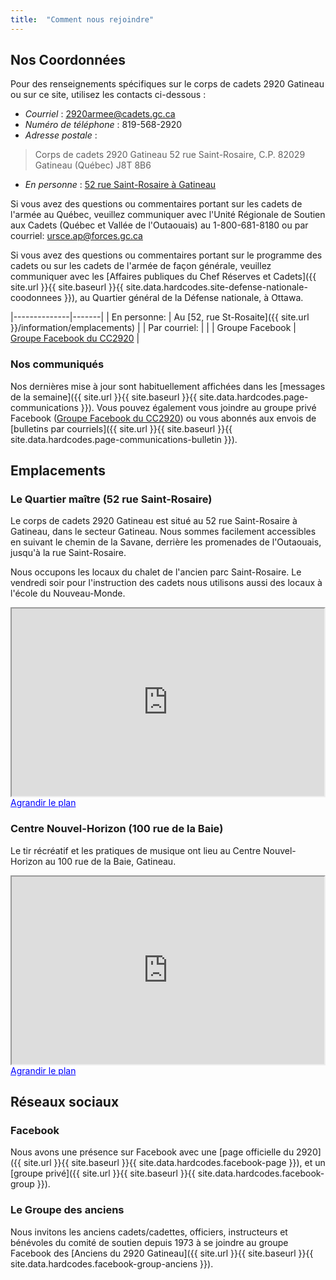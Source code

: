 ```yaml
---
title:  "Comment nous rejoindre"  
---
```


## Nos Coordonnées

Pour des renseignements spécifiques sur le corps de cadets 2920 Gatineau ou sur ce site, utilisez les contacts ci-dessous :

- *Courriel* : <2920armee@cadets.gc.ca>
- *Numéro de téléphone* : 819-568-2920
- *Adresse postale* :
>    Corps de cadets 2920 Gatineau
>     52 rue Saint-Rosaire, C.P. 82029
>     Gatineau (Québec)  J8T 8B6
- *En personne* : [52 rue Saint-Rosaire à Gatineau](#emplacements)

Si vous avez des questions ou commentaires portant sur les cadets de l'armée au Québec, veuillez communiquer avec l'Unité Régionale de Soutien aux Cadets (Québec et Vallée de l'Outaouais) au 1-800-681-8180 ou par courriel: <ursce.ap@forces.gc.ca>

Si vous avez des questions ou commentaires portant sur le programme des cadets ou sur les cadets de l'armée de façon générale, veuillez communiquer avec les [Affaires publiques du Chef Réserves et Cadets]({{ site.url }}{{ site.baseurl }}{{ site.data.hardcodes.site-defense-nationale-coodonnees }}), au Quartier général de la Défense nationale, à Ottawa.


|--------------|-------|
| En personne: | Au [52, rue St-Rosaite]({{ site.url }}/information/emplacements) |
| Par courriel: |  |
| Groupe Facebook | <a href="https://www.facebook.com/groups/cc2920Gatineau" target="_blank">Groupe Facebook du CC2920</a> |

### Nos communiqués

Nos dernières mise à jour sont habituellement affichées dans les [messages de la semaine]({{ site.url }}{{ site.baseurl }}{{ site.data.hardcodes.page-communications }}). Vous pouvez également vous joindre au groupe privé Facebook (<a href="https://www.facebook.com/groups/cc2920Gatineau" target="_blank">Groupe Facebook du CC2920</a>) ou vous abonnés aux envois de [bulletins par courriels]({{ site.url }}{{ site.baseurl }}{{ site.data.hardcodes.page-communications-bulletin }}).

## Emplacements

### Le Quartier maître (52 rue Saint-Rosaire)

Le corps de cadets 2920 Gatineau est situé au 52 rue Saint-Rosaire à Gatineau, dans le secteur Gatineau. Nous sommes facilement accessibles en suivant le chemin de la Savane, derrière les promenades de l'Outaouais, jusqu'à la rue Saint-Rosaire.

Nous occupons les locaux du chalet de l'ancien parc Saint-Rosaire. Le vendredi soir pour l'instruction des cadets nous utilisons aussi des locaux à l'école du Nouveau-Monde.

 <iframe width="500" height="300" src="https://maps.google.ca/maps?f=q&amp;source=s_q&amp;hl=fr&amp;geocode=&amp;q=52+st+rosaire,+Gatineau,+Qu%C3%A9bec&amp;aq=&amp;sll=45.470454,-75.688376&amp;sspn=0.009375,0.022638&amp;vpsrc=0&amp;ie=UTF8&amp;hq=&amp;hnear=52+Rue+Saint+Rosaire,+Gatineau,+Qu%C3%A9bec+J8T+3B3&amp;t=m&amp;z=14&amp;iwloc=A&amp;output=embed" ></iframe>
 <a href="http://maps.google.ca/maps?f=q&amp;source=embed&amp;hl=fr&amp;geocode=&amp;q=52+st+rosaire,+Gatineau,+Qu%C3%A9bec&amp;aq=&amp;sll=45.470454,-75.688376&amp;sspn=0.009375,0.022638&amp;vpsrc=0&amp;ie=UTF8&amp;hq=&amp;hnear=52+Rue+Saint+Rosaire,+Gatineau,+Qu%C3%A9bec+J8T+3B3&amp;t=m&amp;z=14&amp;iwloc=A" style="color:#0000FF;text-align:left">Agrandir le plan</a> 

### Centre Nouvel-Horizon (100 rue de la Baie)

 Le tir récréatif et les pratiques de musique ont lieu au Centre Nouvel-Horizon au 100 rue de la Baie, Gatineau.

 <iframe width="500" height="300" src="https://maps.google.ca/maps?f=q&amp;source=s_q&amp;hl=fr&amp;geocode=&amp;q=100+Rue+de+la+Baie,+Gatineau,+Qu%C3%A9bec&amp;aq=0&amp;sll=45.467475,-75.691509&amp;sspn=0.004688,0.011319&amp;vpsrc=0&amp;ie=UTF8&amp;hq=&amp;hnear=100+Rue+de+la+Baie,+Gatineau,+Qu%C3%A9bec+J8T+3H7&amp;t=m&amp;z=14&amp;ll=45.461384,-75.69572&amp;output=embed"></iframe>
 <a href="http://maps.google.ca/maps?f=q&amp;source=embed&amp;hl=fr&amp;geocode=&amp;q=100+Rue+de+la+Baie,+Gatineau,+Qu%C3%A9bec&amp;aq=0&amp;sll=45.467475,-75.691509&amp;sspn=0.004688,0.011319&amp;vpsrc=0&amp;ie=UTF8&amp;hq=&amp;hnear=100+Rue+de+la+Baie,+Gatineau,+Qu%C3%A9bec+J8T+3H7&amp;t=m&amp;z=14&amp;ll=45.461384,-75.69572" style="color:#0000FF;text-align:left">Agrandir le plan</a>

## Réseaux sociaux

### Facebook
Nous avons une présence sur Facebook avec une [page officielle du 2920]({{ site.url }}{{ site.baseurl }}{{ site.data.hardcodes.facebook-page }}), et un [groupe privé]({{ site.url }}{{ site.baseurl }}{{ site.data.hardcodes.facebook-group }}).

### Le Groupe des anciens
Nous invitons les anciens cadets/cadettes, officiers, instructeurs et bénévoles du comité de soutien depuis 1973 à se joindre au groupe Facebook des [Anciens du 2920 Gatineau]({{ site.url }}{{ site.baseurl }}{{ site.data.hardcodes.facebook-group-anciens }}). 

